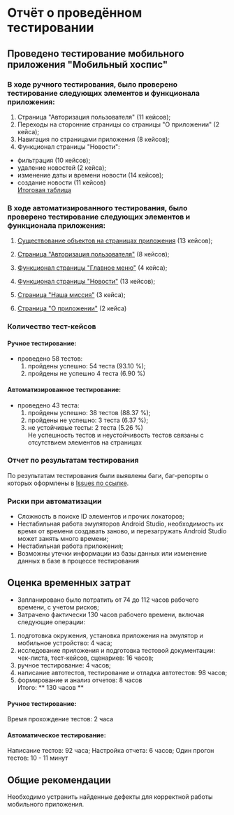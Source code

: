 # **Отчёт о проведённом тестировании**

## Проведено тестирование мобильного приложения "Мобильный хоспис"

### В ходе ручного тестирования, было проверено тестирование следующих элементов и функционала приложения:  
1. Страница "Авторизация пользователя" (11 кейсов);
2. Переходы на сторонние страницы со страницы "О приложении" (2 кейса);
3. Навигация по страницами приложения (8 кейсов);
4. Функционал страницы "Новости":
* фильтрация (10 кейсов);  
* удаление новостей (2 кейса);  
* изменение даты и времени новости (14 кейсов);  
* создание новости (11 кейсов)  
[Итоговая таблица](https://view.officeapps.live.com/op/view.aspx?src=https%3A%2F%2Fraw.githubusercontent.com%2FVladKoretski%2FFinalWork%2Frefs%2Fheads%2Fmain%2FCases.xlsx&wdOrigin=BROWSELINK)  
   
### В ходе автоматизированного тестирования, было проверено тестирование следующих элементов и функционала приложения:  
1. [Существование объектов на страницах приложения](https://github.com/VladKoretski/FinalWork/blob/main/ApplicationForTest/src/androidTest/java/ru/iteco/fmhandroid/ui/tests/ElementsExistenceTest.java) (13 кейсов);
2. [Страница "Авторизация пользователя"](https://github.com/VladKoretski/FinalWork/blob/main/ApplicationForTest/src/androidTest/java/ru/iteco/fmhandroid/ui/tests/AuthorizationPageTest.java) (8 кейсов);  
3. [Функционал страницы "Главное меню"](https://github.com/VladKoretski/FinalWork/blob/main/ApplicationForTest/src/androidTest/java/ru/iteco/fmhandroid/ui/tests/MainMenuTest.java) (4 кейса);  
4. [Функционал страницы "Новости"](https://github.com/VladKoretski/FinalWork/blob/main/ApplicationForTest/src/androidTest/java/ru/iteco/fmhandroid/ui/tests/NewsPageFunctionsTest.java) (13 кейсов); 
   
5. [Страница "Наша миссия"](https://github.com/VladKoretski/FinalWork/blob/main/ApplicationForTest/src/androidTest/java/ru/iteco/fmhandroid/ui/tests/OurMissionPageTest.java) (3 кейса);  
6. [Страница "О приложении"](https://github.com/VladKoretski/FinalWork/blob/main/ApplicationForTest/src/androidTest/java/ru/iteco/fmhandroid/ui/tests/AboutPageLinksTest.java) (2 кейса)   
  
### Количество тест-кейсов    
#### Ручное тестирование:  
* проведено 58 тестов:
  1. пройдены успешно: 54 теста (93.10 %);  
  2. пройдены не успешно 4 теста (6.90 %)  
  
#### Автоматизированное тестирование:  
* проведено 43 теста:  
  1. пройдены успешно: 38 тестов (88.37 %);  
  2. пройдены не успешно: 3 теста (6.37 %);  
  3. не устойчивые тесты: 2 теста (5.26 %)  
Не успешность тестов и неустойчивость тестов связаны с отсутствием элементов на страницах  
  
### Отчет по результатам тестирования    
По результатам тестирования были выявлены баги, баг-репорты о которых оформлены в [Issues по ссылке](). 
  
### Риски при автоматизации  
   - Сложность в поиске ID элементов и прочих локаторов;  
   - Нестабильная работа эмуляторов Android Studio, необходимость их время от времени создавать заново, и перезагружать Android Studio может занять много времени;  
   - Нестабильная работа приложения;  
   - Возможны утечки информации из базы данных или изменение данных в базе в процессе тестирования  
  
## Оценка временных затрат  
   - Запланировано было потратить от 74 до 112 часов рабочего времени, с учетом рисков;  
   - Затрачено фактически 130 часов рабочего времени, включая следующие операции:  
1. подготовка окружения, установка приложения на эмулятор и мобильное устройство: 4 часа;
2. исследование приложения и подготовка тестовой документации: чек-листа, тест-кейсов, сценариев: 16 часов;
3. ручное тестирование: 4 часов;
4. написание автотестов, тестирование и отладка автотестов: 98 часов;
5. формирование и анализ отчетов: 8 часов  
   Итого: ** 130 часов **

#### Ручное тестирование:
Время прохождение тестов: 2 часа  

#### Автоматическое тестирование:  
Написание тестов:  92 часа;
Настройка отчета: 6 часов;
Один прогон тестов: 10 - 11 минут



## Общие рекомендации

Необходимо устранить найденные дефекты для корректной работы мобильного приложения.

